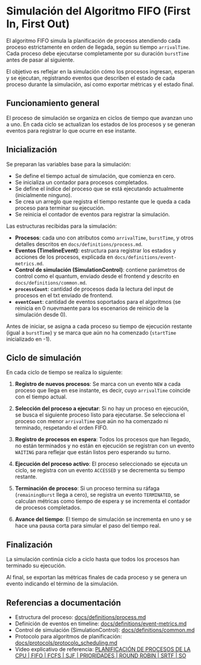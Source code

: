 # Simulación del Algoritmo FIFO (First In, First Out)

El algoritmo FIFO simula la planificación de procesos atendiendo cada proceso estrictamente en orden de llegada, según su tiempo `arrivalTime`. Cada proceso debe ejecutarse completamente por su duración `burstTime` antes de pasar al siguiente.

El objetivo es reflejar en la simulación cómo los procesos ingresan, esperan y se ejecutan, registrando eventos que describen el estado de cada proceso durante la simulación, así como exportar métricas y el estado final.

## Funcionamiento general

El proceso de simulación se organiza en ciclos de tiempo que avanzan uno a uno. En cada ciclo se actualizan los estados de los procesos y se generan eventos para registrar lo que ocurre en ese instante.

## Inicialización

Se preparan las variables base para la simulación:

* Se define el tiempo actual de simulación, que comienza en cero.
* Se inicializa un contador para procesos completados.
* Se define el índice del proceso que se está ejecutando actualmente (inicialmente ninguno).
* Se crea un arreglo que registra el tiempo restante que le queda a cada proceso para terminar su ejecución.
* Se reinicia el contador de eventos para registrar la simulación.

Las estructuras recibidas para la simulación:

* **Procesos**: cada uno con atributos como `arrivalTime`, `burstTime`, y otros detalles descritos en `docs/definitions/process.md`.
* **Eventos (TimelineEvent)**: estructura para registrar los estados y acciones de los procesos, explicada en `docs/definitions/event-metrics.md`.
* **Control de simulación (SimulationControl)**: contiene parámetros de control como el quantum, enviado desde el frontend y descrito en `docs/definitions/common.md`.
* **`processCount`**: cantidad de procesos dada la lectura del input de procesos en el txt enviado de frontend.
* **`eventCount`**: cantidad de eventos soportados para el algoritmos (se reinicia en 0 nuevmaente para los escenarios de reinicio de la simulación desde 0).

Antes de iniciar, se asigna a cada proceso su tiempo de ejecución restante (igual a `burstTime`) y se marca que aún no ha comenzado (`startTime` inicializado en -1).

## Ciclo de simulación

En cada ciclo de tiempo se realiza lo siguiente:

1. **Registro de nuevos procesos**: Se marca con un evento `NEW` a cada proceso que llega en ese instante, es decir, cuyo `arrivalTime` coincide con el tiempo actual.

2. **Selección del proceso a ejecutar**: Si no hay un proceso en ejecución, se busca el siguiente proceso listo para ejecutarse. Se selecciona el proceso con menor `arrivalTime` que aún no ha comenzado ni terminado, respetando el orden FIFO.

3. **Registro de procesos en espera**: Todos los procesos que han llegado, no están terminados y no están en ejecución se registran con un evento `WAITING` para reflejar que están listos pero esperando su turno.

4. **Ejecución del proceso activo**: El proceso seleccionado se ejecuta un ciclo, se registra con un evento `ACCESSED` y se decrementa su tiempo restante.

5. **Terminación de proceso**: Si un proceso termina su ráfaga (`remainingBurst` llega a cero), se registra un evento `TERMINATED`, se calculan métricas como tiempo de espera y se incrementa el contador de procesos completados.

6. **Avance del tiempo**: El tiempo de simulación se incrementa en uno y se hace una pausa corta para simular el paso del tiempo real.

## Finalización

La simulación continúa ciclo a ciclo hasta que todos los procesos han terminado su ejecución.

Al final, se exportan las métricas finales de cada proceso y se genera un evento indicando el término de la simulación.

## Referencias a documentación

* Estructura del proceso: [docs/definitions/process.md](../definitions/process.md)
* Definición de eventos en timeline: [docs/definitions/event-metrics.md](../definitions/event_metrics.md)
* Control de simulación (SimulationControl): [docs/definitions/common.md](../definitions/common.md)
* Protocolo para algoritmos de planificación: [docs/protocols/protocolo\_scheduling.md](../protocols/protocolo_scheduling.md)
* Video explicativo de referencia: [PLANIFICACIÓN DE PROCESOS DE LA CPU | FIFO | FCFS | SJF | PRIORIDADES | ROUND ROBIN | SRTF | SO](https://www.youtube.com/watch?v=SJ4SnE9Mc58)
